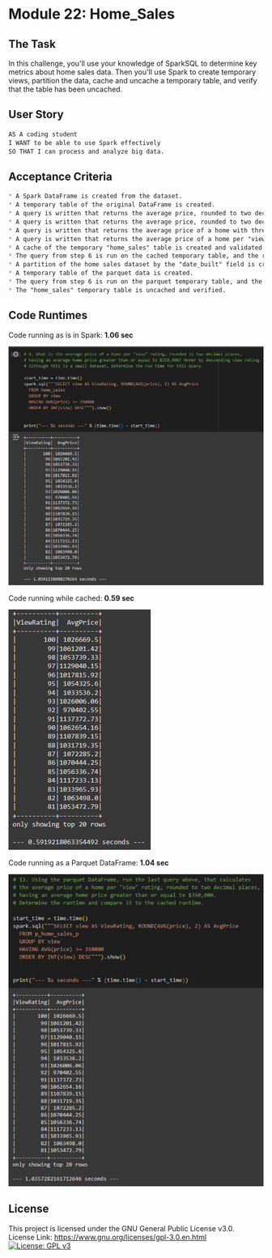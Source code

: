# Module 22: Home_Sales

## The Task
In this challenge, you'll use your knowledge of SparkSQL to determine key metrics about home sales data. Then you'll use Spark to create temporary views, partition the data, cache and uncache a temporary table, and verify that the table has been uncached.

## User Story
```md
AS A coding student
I WANT to be able to use Spark effectively
SO THAT I can process and analyze big data.
```

## Acceptance Criteria
```md
* A Spark DataFrame is created from the dataset.
* A temporary table of the original DataFrame is created.
* A query is written that returns the average price, rounded to two decimal places, for a four-bedroom house that was sold in each year.
* A query is written that returns the average price, rounded to two decimal places, of a home that has three bedrooms and three bathrooms for each year the home was built.
* A query is written that returns the average price of a home with three bedrooms, three bathrooms, two floors, and is greater than or equal to 2,000 square feet for each year the home was built rounded to two decimal places.
* A query is written that returns the average price of a home per "view" rating having an average home price greater than or equal to $350,000, rounded to two decimal places. (The output shows the run time for this query.)
* A cache of the temporary "home_sales" table is created and validated.
* The query from step 6 is run on the cached temporary table, and the run time is computed.
* A partition of the home sales dataset by the "date_built" field is created, and the formatted parquet data is read.
* A temporary table of the parquet data is created.
* The query from step 6 is run on the parquet temporary table, and the run time is computed.
* The "home_sales" temporary table is uncached and verified.
```

## Code Runtimes
Code running as is in Spark: **1.06 sec**

![Code running in Google Colab.](./Resources/1_time.png)

Code running while cached: **0.59 sec**

![Cached code running in Google Colab.](./Resources/2_time.png)

Code running as a Parquet DataFrame: **1.04 sec**

![Code as parquet DataFrame running in Google Colab.](./Resources/3_time.png)

## License
This project is licensed under the GNU General Public License v3.0.  
License Link:
https://www.gnu.org/licenses/gpl-3.0.en.html   
[![License: GPL v3](https://img.shields.io/badge/License-GPLv3-blue.svg)](https://www.gnu.org/licenses/gpl-3.0)